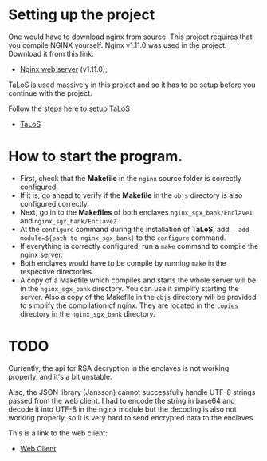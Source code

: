 # Setting up the project
One would have  to download nginx from source. This project requires that you compile NGINX yourself. Nginx v1.11.0 was used in the project. Download it from this link:

- [Nginx web server](http://nginx.org/) (v1.11.0);

TaLoS is used massively in this project and so it has to be setup before you continue with the project.

Follow the steps here to setup TaLoS

- [TaLoS](https://github.com/lsds/TaLoS/blob/master/README.md)

# How to start the program.
* First, check that the **Makefile** in the `nginx` source folder is correctly configured.
* If it is, go ahead to verify if the **Makefile** in the `objs` directory is also configured correctly.
* Next, go in to the **Makefiles** of both enclaves `nginx_sgx_bank/Enclave1` and `nginx_sgx_bank/Enclave2`.
* At the `configure` command during the installation of **TaLoS**, add `--add-module=${path to nginx_sgx_bank}` to the `configure` command.
* If everything is correctly configured, run a `make` command to compile the nginx server.
* Both enclaves would have to be compile by running `make` in the respective directories.
* A copy of a Makefile which compiles and starts the whole server will be in the `nginx_sgx_bank` directory. You can use it simplify starting the server. Also a copy of the Makefile in the `objs` directory will be provided to simplify the compilation of nginx. They are located in the `copies` directory in the `nginx_sgx_bank` directory.

# TODO 
Currently, the api for RSA decryption in the enclaves is not working properly, and it's a bit unstable.

Also, the JSON library (Jansson) cannot successfully handle UTF-8 strings passed from the web client. I had to encode the string in base64 and decode it into UTF-8 in the nginx module but the decoding is also not working properly, so it is very hard to send encrypted data to the enclaves.

This is a link to the web client:

- [Web Client](https://github.com/kbamponsem/sgx-bank-client.git)